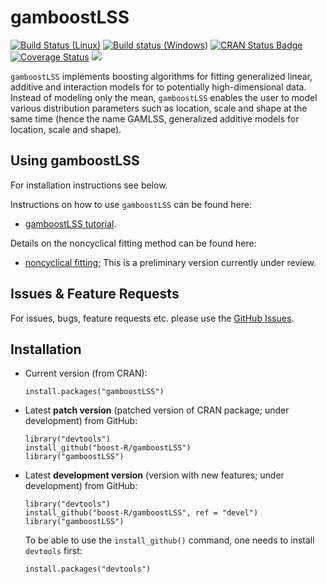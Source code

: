 gamboostLSS
===========

[![Build Status (Linux)](https://travis-ci.org/boost-R/gamboostLSS.svg?branch=devel)](https://travis-ci.org/boost-R/gamboostLSS) 
[![Build status (Windows)](https://ci.appveyor.com/api/projects/status/373t0tvx5v1i5ooq/branch/devel?svg=true)](https://ci.appveyor.com/project/hofnerb/gamboostlss-s2whe/branch/devel)
[![CRAN Status Badge](http://www.r-pkg.org/badges/version/gamboostLSS)](http://cran.r-project.org/package=gamboostLSS)
[![Coverage Status](https://coveralls.io/repos/github/boost-R/gamboostLSS/badge.svg?branch=devel)](https://coveralls.io/github/boost-R/gamboostLSS?branch=devel)
[![](http://cranlogs.r-pkg.org/badges/gamboostLSS)](http://cran.rstudio.com/web/packages/gamboostLSS/index.html)

`gamboostLSS` implements boosting algorithms for fitting generalized linear,
additive and interaction models for to potentially high-dimensional data.
Instead of modeling only the mean, `gamboostLSS` enables the user to model
various distribution parameters such as location, scale and shape at the same
time (hence the name GAMLSS, generalized additive models for location, scale and
shape).


## Using gamboostLSS

For installation instructions see below.

Instructions on how to use `gamboostLSS` can be found here:
- [gamboostLSS tutorial](https://www.jstatsoft.org/article/view/v074i01).

Details on the noncyclical fitting method can be found here:
- [noncyclical fitting](https://arxiv.org/abs/1611.10171); This is a preliminary version currently under review.

## Issues & Feature Requests

For issues, bugs, feature requests etc. please use the [GitHub Issues](https://github.com/boost-R/gamboostLSS/issues).

## Installation

- Current version (from CRAN): 
  ```
  install.packages("gamboostLSS")
  ```

- Latest **patch version** (patched version of CRAN package; under development) from GitHub:
  ```
  library("devtools")
  install_github("boost-R/gamboostLSS")
  library("gamboostLSS")
  ```

- Latest **development version** (version with new features; under development) from GitHub:
  ```
  library("devtools")
  install_github("boost-R/gamboostLSS", ref = "devel")
  library("gamboostLSS")
  ```

  To be able to use the `install_github()` command, one needs to install `devtools` first:
  ```
  install.packages("devtools")
  ```

